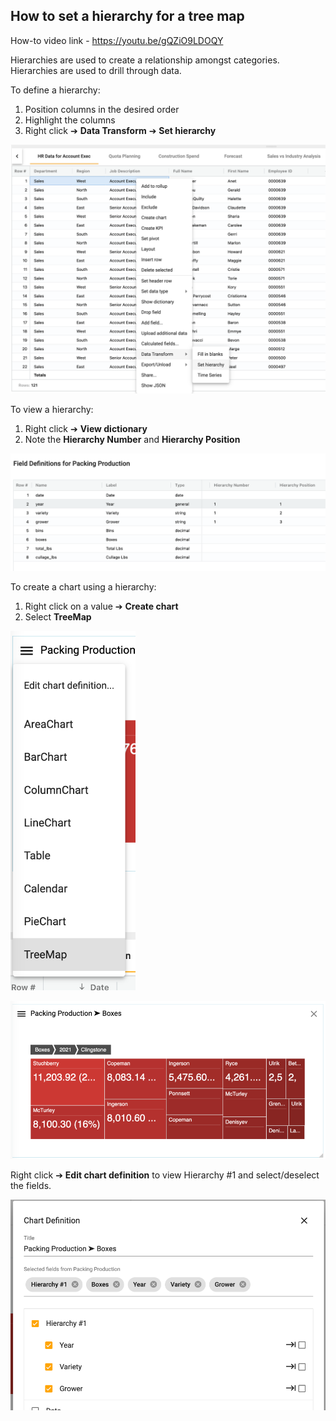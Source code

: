 ## How to set a hierarchy for a tree map
How-to video link - https://youtu.be/gQZiO9LDOQY

Hierarchies are used to create a relationship amongst categories.  Hierarchies are used to drill through data.

To define a hierarchy:
1.  Position columns in the desired order
2.  Highlight the columns
3.	Right click ➔ **Data Transform** ➔ **Set hierarchy**

<img src="../assets/hierarchy.png"  style="width:600px" class="border"></img>

To view a hierarchy:
1.	Right click ➔ **View dictionary**
2.	Note the **Hierarchy Number** and **Hierarchy Position** 

<img src="../assets/hierarchy_view.png"  style="width:600px" class="border"></img>

To create a chart using a hierarchy:
1.	Right click on a value ➔ **Create chart**
2.	Select **TreeMap**

<img src="../assets/hierarchy_tree.png"  style="width:200px" class="border"></img>

<img src="../assets/hierarchy_treemap.png"  style="width:600px" class="border"></img>

Right click ➔ **Edit chart definition** to view Hierarchy #1 and select/deselect the fields.

<img src="../assets/hierarchy_config.png"  style="width:600px" class="border"></img>
